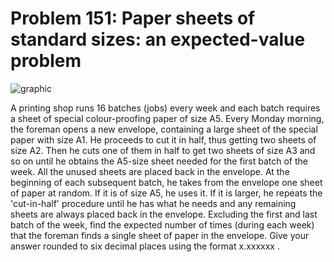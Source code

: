 # Problem 151: Paper sheets of standard sizes: an expected-value problem

![graphic](img151.gif)

A printing shop runs 16 batches (jobs) every week and each batch
requires a sheet of special colour-proofing paper of size A5. Every
Monday morning, the foreman opens a new envelope, containing a large
sheet of the special paper with size A1. He proceeds to cut it in half,
thus getting two sheets of size A2. Then he cuts one of them in half to
get two sheets of size A3 and so on until he obtains the A5-size sheet
needed for the first batch of the week. All the unused sheets are placed
back in the envelope. At the beginning of each subsequent batch, he
takes from the envelope one sheet of paper at random. If it is of size
A5, he uses it. If it is larger, he repeats the 'cut-in-half' procedure
until he has what he needs and any remaining sheets are always placed
back in the envelope. Excluding the first and last batch of the week,
find the expected number of times (during each week) that the foreman
finds a single sheet of paper in the envelope. Give your answer rounded
to six decimal places using the format x.xxxxxx .
